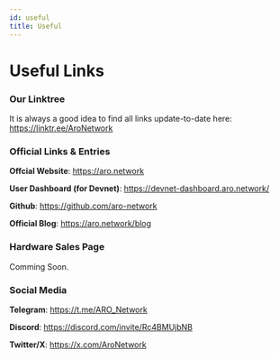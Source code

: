 ```yaml
---
id: useful
title: Useful
---
```


# Useful Links
### Our Linktree 
It is always a good idea to find all links update-to-date here: https://linktr.ee/AroNetwork

### Official Links & Entries
**Offcial Website**: https://aro.network

**User Dashboard (for Devnet)**: https://devnet-dashboard.aro.network/

**Github**: https://github.com/aro-network

**Official Blog**: https://aro.network/blog

### Hardware Sales Page
Comming Soon.

### Social Media
**Telegram**: https://t.me/ARO_Network

**Discord**: https://discord.com/invite/Rc4BMUjbNB

**Twitter/X**: https://x.com/AroNetwork




